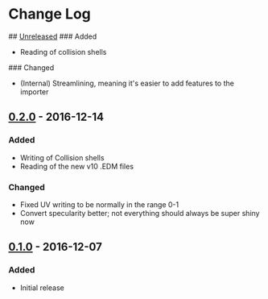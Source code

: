 # Change Log

## [Unreleased]
### Added
- Reading of collision shells

### Changed
- (Internal) Streamlining, meaning it's easier to add features to the importer

## [0.2.0] - 2016-12-14
### Added
- Writing of Collision shells
- Reading of the new v10 .EDM files

### Changed
- Fixed UV writing to be normally in the range 0-1
- Convert specularity better; not everything should always be super shiny now

## [0.1.0] - 2016-12-07
### Added
- Initial release

[Unreleased]: https://github.com/ndevenish/Blender_ioEDM/compare/v0.2.0...master
[0.2.0]: https://github.com/ndevenish/Blender_ioEDM/compare/v0.1.0...v0.2.0
[0.1.0]: https://github.com/ndevenish/Blender_ioEDM/releases/tag/v0.1.0